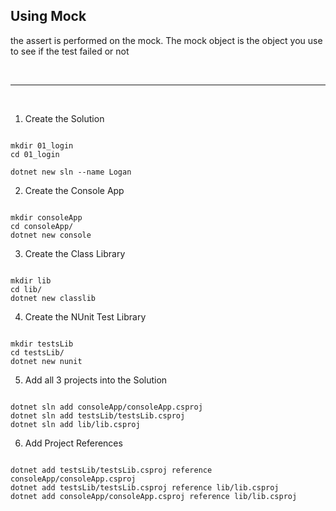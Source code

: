 ## Using Mock

the assert is performed on the mock. The mock object is the object you use to see if the test failed or not

<br />

---

<br />

1. Create the Solution

```

mkdir 01_login
cd 01_login

dotnet new sln --name Logan

```

2. Create the Console App

```

mkdir consoleApp
cd consoleApp/
dotnet new console

```

3. Create the Class Library

```

mkdir lib
cd lib/
dotnet new classlib

```

4. Create the NUnit Test Library

```

mkdir testsLib
cd testsLib/
dotnet new nunit

```

5. Add all 3 projects into the Solution

```

dotnet sln add consoleApp/consoleApp.csproj
dotnet sln add testsLib/testsLib.csproj
dotnet sln add lib/lib.csproj

```

6. Add Project References

```

dotnet add testsLib/testsLib.csproj reference consoleApp/consoleApp.csproj
dotnet add testsLib/testsLib.csproj reference lib/lib.csproj
dotnet add consoleApp/consoleApp.csproj reference lib/lib.csproj

```
